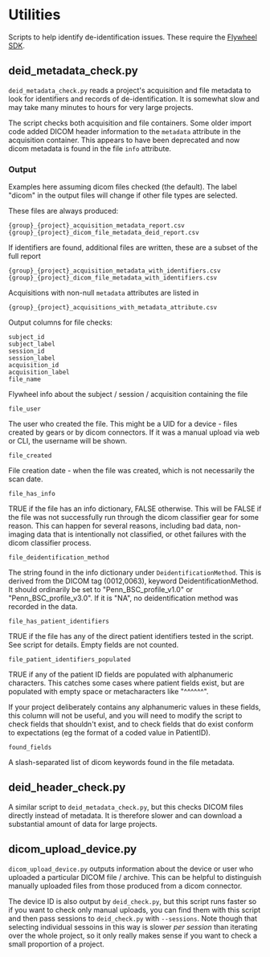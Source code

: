 # Utilities

Scripts to help identify de-identification issues. These require the [Flywheel
SDK](https://pypi.org/project/flywheel-sdk/).


## deid_metadata_check.py

`deid_metadata_check.py` reads a project's acquisition and file metadata to look for
identifiers and records of de-identification. It is somewhat slow and may take many
minutes to hours for very large projects.

The script checks both acquisition and file containers. Some older import code added DICOM
header information to the `metadata` attribute in the acquisition container. This appears
to have been deprecated and now dicom metadata is found in the file `info` attribute.

### Output

Examples here assuming dicom files checked (the default). The label "dicom" in the output
files will change if other file types are selected.

These files are always produced:

```
{group}_{project}_acquisition_metadata_report.csv
{group}_{project}_dicom_file_metadata_deid_report.csv
```

If identifiers are found, additional files are written, these are a subset of the full
report

```
{group}_{project}_acquisition_metadata_with_identifiers.csv
{group}_{project}_dicom_file_metadata_with_identifiers.csv
```

Acquisitions with non-null `metadata` attributes are listed in

```
{group}_{project}_acquisitions_with_metadata_attribute.csv
```



Output columns for file checks:

```
subject_id
subject_label
session_id
session_label
acquisition_id
acquisition_label
file_name
```

Flywheel info about the subject / session / acquisition containing the file

```
file_user
```

The user who created the file. This might be a UID for a device - files created by gears
or by dicom connectors. If it was a manual upload via web or CLI, the username will be
shown.

```
file_created
```

File creation date - when the file was created, which is not necessarily the scan date.

```
file_has_info
```

TRUE if the file has an info dictionary, FALSE otherwise. This will be FALSE if the file
was not successfully run through the dicom classifier gear for some reason. This can
happen for several reasons, including bad data, non-imaging data that is intentionally not
classified, or othet failures with the dicom classifier process.

```
file_deidentification_method
```

The string found in the info dictionary under `DeidentificationMethod`. This is derived
from the DICOM tag (0012,0063), keyword DeidentificationMethod. It should ordinarily be
set to "Penn_BSC_profile_v1.0" or "Penn_BSC_profile_v3.0". If it is "NA", no
deidentification method was recorded in the data.

```
file_has_patient_identifiers
```

TRUE if the file has any of the direct patient identifiers tested in the script. See
script for details. Empty fields are not counted.

```
file_patient_identifiers_populated
```

TRUE if any of the patient ID fields are populated with alphanumeric characters. This
catches some cases where patient fields exist, but are populated with empty space or
metacharacters like "^^^^^^".

If your project deliberately contains any alphanumeric values in these fields, this
column will not be useful, and you will need to modify the script to check fields that
shouldn't exist, and to check fields that do exist conform to expectations (eg the format
of a coded value in PatientID).

```
found_fields
```

A slash-separated list of dicom keywords found in the file metadata.


## deid_header_check.py

A similar script to `deid_metadata_check.py`, but this checks DICOM files directly instead of
metadata. It is therefore slower and can download a substantial amount of data for large
projects.


## dicom_upload_device.py

`dicom_upload_device.py` outputs information about the device or user who uploaded a
particular DICOM file / archive. This can be helpful to distinguish manually uploaded
files from those produced from a dicom connector.

The device ID is also output by `deid_check.py`, but this script runs faster so if you
want to check only manual uploads, you can find them with this script and then pass
sessions to `deid_check.py` with `--sessions`. Note though that selecting individual
sessoins in this way is slower *per session* than iterating over the whole project, so it
only really makes sense if you want to check a small proportion of a project.

